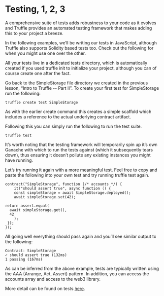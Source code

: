 # Testing, 1, 2, 3
A comprehensive suite of tests adds robustness to your code as it evolves and Truffle provides an automated testing framework that makes adding this to your project a breeze.

In the following examples, we’ll be writing our tests in JavaScript, although Truffle also supports Solidity based tests too. Check out the following for when you might use one over the other.

All your tests live in a dedicated tests directory, which is automatically created if you used truffle init to initialize your project, although you can of course create one after the fact. 

Go back to the SimpleStorage file directory we created in the previous lesson, “Intro to Truffle -- Part II”. To create your first test for SimpleStorage run the following:

    truffle create test SimpleStorage

As with the earlier create command this creates a simple scaffold which includes a reference to the actual underlying contract artifact. 

Following this you can simply run the following to run the test suite.

    truffle test


It’s worth noting that the testing framework will temporarily spin up it’s own Ganache with which to run the tests against (which it subsequently tears down), thus ensuring it doesn’t pollute any existing instances you might have running.

Let’s try running it again with a more meaningful test. Feel free to copy and paste the following into your own test and try running truffle test again.

    contract("SimpleStorage", function (/* accounts */) {
        it("should assert true", async function () {
        const simpleStorage = await SimpleStorage.deployed();
        await simpleStorage.set(42);
    
    return assert.equal(
      await simpleStorage.get(),
      42
        );
     });
    });


All going well everything should pass again and you’ll see similar output to the following:

    Contract: SimpleStorage
    ✓ should assert true (132ms)
    1 passing (167ms)


As can be inferred from the above example, tests are typically written using the AAA (Arrange, Act, Assert) pattern. In addition, you can access the accounts array and access to the web3 library.

More detail can be found on tests [here](https://www.trufflesuite.com/docs/truffle/testing/testing-your-contracts).